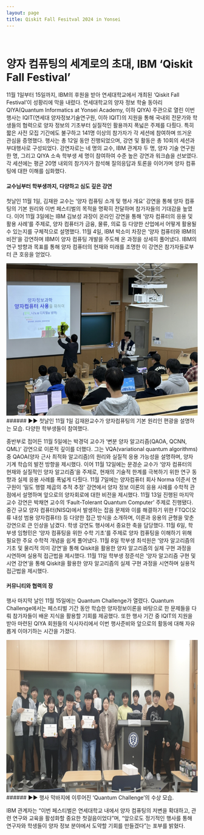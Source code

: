 ```yaml
---
layout: page
title: Qiskit Fall Fesitval 2024 in Yonsei
---
```


<br/>


# 양자 컴퓨팅의 세계로의 초대, IBM ‘Qiskit Fall Festival’ 

11월 1일부터 15일까지, IBM의 후원을 받아 연세대학교에서 개최된 ‘Qiskit Fall Festival’이 성황리에 막을 내렸다. 연세대학교의 양자 정보 학술 동아리 QIYA(Quantum Informatics at Yonsei Academy, 이하 QIYA) 주관으로 열린 이번 행사는 IQIT(연세대 양자정보기술연구원, 이하 IQIT)의 지원을 통해 국내외 전문가와 학생들의 협력으로 양자 정보의 기초부터 실질적인 활용까지 폭넓은 주제를 다뤘다. 특히 짧은 사전 모집 기간에도 불구하고 141명 이상의 참가자가 각 세션에 참여하며 뜨거운 관심을 증명했다. 
행사는 총 12일 동안 진행되었으며, 강연 및 활동은 총 10회의 세션과 부대행사로 구성되었다. 강연자로는 네 명의 교수, IBM 관계자 두 명, 양자 기술 연구원 한 명, 그리고 QIYA 소속 학부생 세 명이 참여하여 수준 높은 강연과 워크숍을 선보였다. 각 세션에는 평균 20명 내외의 참가자가 참석해 질의응답과 토론을 이어가며 양자 컴퓨팅에 대한 이해를 심화했다.

#### 교수님부터 학부생까지, 다양하고 심도 깊은 강연
첫날인 11월 1일, 김재완 교수는 ‘양자 컴퓨팅 소개 및 행사 개요’ 강연을 통해 양자 컴퓨팅의 기본 원리와 이번 페스티벌의 목적을 명확히 전달하며 참가자들의 기대감을 높였다. 이어 11월 3일에는 IBM 김보성 과장이 온라인 강연을 통해 ‘양자 컴퓨터의 응용 및 활용 사례’를 주제로, 양자 컴퓨터가 금융, 물류, 의료 등 다양한 산업에서 어떻게 활용될 수 있는지를 구체적으로 설명했다.
11월 4일, IBM 박소미 차장은 ‘양자 컴퓨터와 IBM의 비전’을 강연하며 IBM이 양자 컴퓨팅 개발을 주도해 온 과정을 상세히 풀어냈다. IBM의 연구 방향과 목표를 통해 양자 컴퓨터의 현재와 미래를 조명한 이 강연은 참가자들로부터 큰 호응을 얻었다.

<img src="/assets/img/2024QFFLecture.png" width="545" height="400"/>
###### ▶▶ 첫날인 11월 1일 김재완교수가 양자컴퓨팅의 기본 원리인 편광을 설명하는 모습. 다양한 학부생들이 참여했다.


중반부로 접어든 11월 5일에는 박경덕 교수가 ‘변분 양자 알고리즘(QAOA, QCNN, QML)’ 강연으로 이론적 깊이를 더했다. 그는 VQA(variational quantum algorithms) 중 QAOA(양자 근사 최적화 알고리즘)의 원리와 실질적 응용 가능성을 설명하며, 양자 기계 학습의 발전 방향을 제시했다. 이어 11월 12일에는 문경순 교수가 ‘양자 컴퓨터의 현재와 실질적인 양자 알고리즘’을 주제로, 현재의 기술적 한계를 극복하기 위한 연구 동향과 실제 응용 사례를 폭넓게 다뤘다.
11월 7일에는 양자컴퓨터 회사 Norma 이준서 연구원이 ‘밀도 행렬 제곱의 추적 추정’ 강연에서 양자 정보 이론의 응용 사례를 수학적 관점에서 설명하며 앞으로의 양자회로에 대한 비전을 제시했다.
11월 13일 진행된 마지막 교수 강연은 박채연 교수의 ‘Fault-Tolerant Quantum Computer’ 주제로 진행됐다. 중간 규모 양자 컴퓨터(NISQ)에서 발생하는 잡음 문제와 이를 해결하기 위한 FTQC(오류 내성 범용 양자컴퓨터) 등 다양한 접근 방식을 소개하며, 이론과 응용의 균형을 맞춘 강연으로 큰 인상을 남겼다.
학생 강연도 행사에서 중요한 축을 담당했다. 11월 6일, 학부생 임형민은 ‘양자 컴퓨팅을 위한 수학 기초’를 주제로 양자 컴퓨팅을 이해하기 위해 필요한 주요 수학적 개념을 쉽게 풀어냈다. 11월 8일 학부생 최석원은 ‘양자 알고리즘의 기초 및 물리적 의미 강연’을 통해 Qiskit을 활용한 양자 알고리즘의 실제 구현 과정을 시연하며 실용적 접근법을 제시했다. 11월 11일 학부생 정준석은 ‘양자 알고리즘 구현 및 시연 강연’을 통해 Qiskit을 활용한 양자 알고리즘의 실제 구현 과정을 시연하며 실용적 접근법을 제시했다.

#### 커뮤니티와 협력의 장

행사 마지막 날인 11월 15일에는 Quantum Challenge가 열렸다.  Quantum Challenge에서는 페스티벌 기간 동안 학습한 양자정보이론을 바탕으로 한 문제들을 다뤄 참가자들이 배운 지식을 활용할 기회를 제공했다. 또한 행사 기간 중 IQIT의 지원을 받아 마련된 QIYA 회원들의 식사자리에서 이번 행사준비와 앞으로의 활동에 대해 자유롭게 이야기하는 시간을 가졌다.

<img src="/assets/img/2024QFFAward.png" width="744" height="400"/>
###### ▶▶ 행사 막바지에 이루어진 ‘Quantum Challenge’의 수상 모습.

IBM 관계자는 “이번 페스티벌은 연세대학교 내에서 양자 컴퓨팅의 저변을 확대하고, 관련 연구와 교육을 활성화할 중요한 첫걸음이었다”며, “앞으로도 정기적인 행사를 통해 연구자와 학생들이 양자 정보 분야에서 도약할 기회를 만들겠다”는 포부를 밝혔다.

<!--
### Electronics and Telecommunications Research Institute
#### Senior Researcher, 2014 to Present

* Project (ongoing): _**Multi-cloud service common framework**_
  * Role: design and development of multi-cloud platform, open-source based project management, standardization activity
* Project: _**Heterogeneous multi-cloud service brokerage platform**_
  * Role: design and development of a cloud service brokerage platform, analysis of open-source projects, operation of openstack cloud testbeds, standardization activity
* Project: _**Big data-based IT system operation and analysis framework**_
  * Role: design of a system for a big-data analytics-driven resource management in virtual EPC (NFV-based LTE core network)

### TestMidas, Inc.
#### Senior Researcher,	2013 to 2014

* Project: _**An open source-based testing tool for Cloud OS validation**_
  * Role: design and development of openstack validation tool, openstack-based cloud API testing.

### Gwangju Institute of Science and Technology (GIST)
#### Ph.D. Student, 2009 to 2012

* Project: _**Relaxed-criteria concurrent SLA negotiations for bolstering dynamic provisioning of personalized Cloud resources**_
  * Role: researches for bargaining-based cloud SLA establishment and cloud resource management

### Gwangju Institute of Science and Technology (GIST)
#### Master Student, 2006 to 2008

* Project: _**Development of e-organ system based on cyber computing**_
  * Role: development of a high resolution interactive brain visualization system (3D brain, MRI, and EIT images)
* Project: _**Research on realistic digital broadcasting technology**_
  * Role: development of a realistic broadcasting system
* Project: _**Development of Immersive 3D networked virtual environment technology**_
  * Role: development of a delay compensation mechanism to mitigate network delay problems in 3D network virtual environment with haptic devices

<br/>

# Professional Activity

### Open Source Project Contribution

* Kubernetes project contents owner
  * Official member of Kubernetes organization (Github)
  * Contributor of [Kubernetes/website](https://github.com/kubernetes/website) (approver/reviewer/contributor)
  * Contributor of [Kubernetes/dashboard](https://github.com/kubernetes/dashboard) (approver/reviewer/contributor)
* Cloud-Barista project owner
  * Technical leader for [Cloud-Barista/CB-Tumblebug](https://github.com/cloud-barista/cb-tumblebug)
  * Owner of [Cloud-Barista/CB-Tumblebug](https://github.com/cloud-barista/cb-tumblebug) project (approver/reviewer/contributor)
  * Owner of [Cloud-Barista/CB-Operator](https://github.com/cloud-barista/cb-operator) (approver/reviewer/contributor)
* Github Profile: [https://github.com/seokho-son](https://github.com/seokho-son)

### Reviewer for Reputed Journals

* ACM Computing Surveys (ACM)
* IEEE Transactions on Cloud Computing (IEEE)
* IEEE Transactions on Service Computing (IEEE)
* Journal of Supercomputing (Springer)
* Information Systems Frontier (Springer)
* International Journal of Cloud Computing (Inderscience)
* ETRI Journal (Wiley)

### International Standardization

* ITU-T SG13 : main contributor of Y.csb-reqts (recommendation for cloud service brokerage requirements)
  * Activities to obtain editorship of Y.csb-reqts document (Geneva, June 2016)
  * 19 proposals (contributions) have been accepted for Y.csb-reqts
* ITU-T SG13 : main contributor of Y.mc-reqts (recommendation for multi-cloud requirements)
  * Activities to obtain editorship of Y.mc-reqts document (Geneva, June 2019)
  * 3 proposals (contributions) have been accepted for Y.mc-reqts
* Committee of [Korea ITU Committee](https://www.koreaitu.or.kr/)

### Conference Committee

* Paper Session Chair: The 2012 International Conference on Parallel and Distributed Processing Techniques and Applications (PDPTA'12), Cloud Computing Session
* Conference Committee: Mexico Satellite Session of IEEE BigData (Mexico City, May 8, 2014)

### Invited Talk

* Invited Talk regarding **_Introduction to Container-based Computing Platform (feat. Kubernetes)_**, 2020
* Invited Talk regarding [**_Getting Involved in Kubernetes SIG Docs and Korean Localization_**](https://k8sforumseoul19eng.sched.com/event/WIRH/getting-involved-in-kubernetes-sig-docs-and-korean-localization-seokho-son-electronics-and-telecommunications-research-institute-etri-ian-choi-microsoft), Kubernetes Forum Seoul (LinuxFoundataion), 2019
* Invited Talk regarding **_Cloud Computing with IoT_**, Handong-Univ., 2017
* Invited Talk regarding **_Cloud Service Brokerage Systems_**, in the Education and Training for CSP experts sponsored by Consortium of Cloud Computing Research , 2016
* Invited Talk regarding **_HPC over Cloud_**, in Korea Supercomputing Conference 2015, 2015
* Invited Talk regarding **_HPC Cloud_**, in SCENT HPC Summer School at GIST, 2015
* Invited Technical Committee for **_Cloud computing and Big data_**, National Computing & Information Agency (Government data center of Korea), 2012
  * invited expert and lecturer of the SMART Cloud group in NCIA which is a national institute to operate information systems of Korea government. Made several lectures during a year regarding Cloud computing and big data to 30 public officials including senior civil servants.
* Invited Expert for **_Cloud computing and parallel computing systems_**, Mokwon University in Korea, 2012-2013
  * assisted a research team in Mokwon University to help the team construct a distributed computing system to process massive data from a large antenna.


<br/>

# Honor and Award

* Award from Startup Idea Contest 2020 of ETRI
* Best Paper Presentation Award from Korea Information Science Society	2014
  * Best paper presentation in Korea Computer Congress 2014
* Best Paper Presentation Award from Korea Information Science Society	2012
  * Best paper presentation in Korea Computer Congress 2012
* Amazon Web Services (AWS) in Education Research Grant	2012
  * A research proposal has been accepted from Amazon Web Services, Inc
* National Scholarship for PhD from Korea government	2009–2013
  * Full financial support from Korea government as a PhD student in GIST  
* National Scholarship for MS from Korea government	2006–2008
  * Full financial support from Korea government as a MS student in GIST  
* Brain Korea 21 (BK21) Scholarship (3 times)	2003–2005
  * Scholarship from BK21 organized by Ministry of Education and Human Resources Development of South Korea.
* Pukyong National University Scholarship for Top Student (2 times)	2005–2006
  * A financial support that fully covers a BS semester, given to a student who achieved the highest GPA in a semester.
  -->
